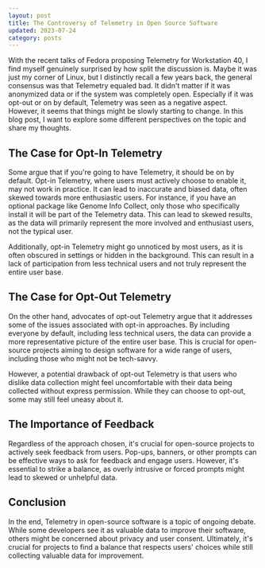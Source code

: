 ```yaml
---
layout: post
title: The Controversy of Telemetry in Open Source Software
updated: 2023-07-24
category: posts
---
```


With the recent talks of Fedora proposing Telemetry for Workstation 40, I find myself genuinely surprised by how split the discussion is. Maybe it was just my corner of Linux, but I distinctly recall a few years back, the general consensus was that Telemetry equaled bad. It didn't matter if it was anonymized data or if the system was completely open. Especially if it was opt-out or on by default, Telemetry was seen as a negative aspect. However, it seems that things might be slowly starting to change. In this blog post, I want to explore some different perspectives on the topic and share my thoughts.

## The Case for Opt-In Telemetry

Some argue that if you're going to have Telemetry, it should be on by default. Opt-in Telemetry, where users must actively choose to enable it, may not work in practice. It can lead to inaccurate and biased data, often skewed towards more enthusiastic users. For instance, if you have an optional package like Genome Info Collect, only those who specifically install it will be part of the Telemetry data. This can lead to skewed results, as the data will primarily represent the more involved and enthusiast users, not the typical user.

Additionally, opt-in Telemetry might go unnoticed by most users, as it is often obscured in settings or hidden in the background. This can result in a lack of participation from less technical users and not truly represent the entire user base.

## The Case for Opt-Out Telemetry

On the other hand, advocates of opt-out Telemetry argue that it addresses some of the issues associated with opt-in approaches. By including everyone by default, including less technical users, the data can provide a more representative picture of the entire user base. This is crucial for open-source projects aiming to design software for a wide range of users, including those who might not be tech-savvy.

However, a potential drawback of opt-out Telemetry is that users who dislike data collection might feel uncomfortable with their data being collected without express permission. While they can choose to opt-out, some may still feel uneasy about it.

## The Importance of Feedback

Regardless of the approach chosen, it's crucial for open-source projects to actively seek feedback from users. Pop-ups, banners, or other prompts can be effective ways to ask for feedback and engage users. However, it's essential to strike a balance, as overly intrusive or forced prompts might lead to skewed or unhelpful data.

## Conclusion

In the end, Telemetry in open-source software is a topic of ongoing debate. While some developers see it as valuable data to improve their software, others might be concerned about privacy and user consent. Ultimately, it's crucial for projects to find a balance that respects users' choices while still collecting valuable data for improvement.
